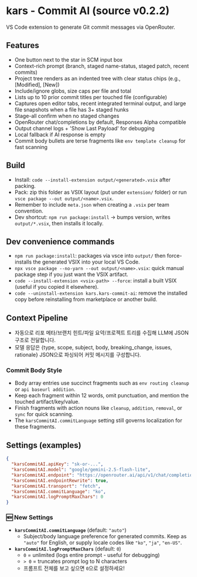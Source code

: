# kars - Commit AI (source v0.2.2)

VS Code extension to generate Git commit messages via OpenRouter.

## Features
- One button next to the star in SCM input box
- Context-rich prompt (branch, staged name-status, staged patch, recent commits)
- Project tree renders as an indented tree with clear status chips (e.g., [Modified], [New])
- Include/ignore globs, size caps per file and total
- Lists up to 10 prior commit titles per touched file (configurable)
- Captures open editor tabs, recent integrated terminal output, and large file snapshots when a file has 3+ staged hunks
- Stage-all confirm when no staged changes
- OpenRouter chat/completions by default, Responses Alpha compatible
- Output channel logs + 'Show Last Payload' for debugging
- Local fallback if AI response is empty
- Commit body bullets are terse fragments like `env template cleanup` for fast scanning

## Build
- Install: `code --install-extension output/<generated>.vsix` after packing.
- Pack: zip this folder as VSIX layout (put under `extension/` folder) or run `vsce package --out output/<name>.vsix`.
- Remember to include `meta.json` when creating a `.vsix` per team convention.
- Dev shortcut: `npm run package:install` → bumps version, writes `output/*.vsix`, then installs it locally.

## Dev convenience commands
- `npm run package:install`: packages via vsce into `output/` then force-installs the generated VSIX into your local VS Code.
- `npx vsce package --no-yarn --out output/<name>.vsix`: quick manual package step if you just want the VSIX artifact.
- `code --install-extension <vsix-path> --force`: install a built VSIX (useful if you copied it elsewhere).
- `code --uninstall-extension kars.kars-commit-ai`: remove the installed copy before reinstalling from marketplace or another build.

## Context Pipeline
- 자동으로 리포 메타/브랜치 힌트/파일 요약/프로젝트 트리를 수집해 LLM에 JSON 구조로 전달합니다.
- 모델 응답은 {type, scope, subject, body, breaking_change, issues, rationale} JSON으로 파싱되어 커밋 메시지를 구성합니다.

### Commit Body Style
- Body array entries use succinct fragments such as `env routing cleanup` or `api baseurl addition`.
- Keep each fragment within 12 words, omit punctuation, and mention the touched artifact/key/value.
- Finish fragments with action nouns like `cleanup`, `addition`, `removal`, or `sync` for quick scanning.
- The `karsCommitAI.commitLanguage` setting still governs localization for these fragments.

## Settings (examples)
```json
{
  "karsCommitAI.apiKey": "sk-or-...",
  "karsCommitAI.model": "google/gemini-2.5-flash-lite",
  "karsCommitAI.endpoint": "https://openrouter.ai/api/v1/chat/completions",
  "karsCommitAI.endpointRewrite": true,
  "karsCommitAI.transport": "fetch",
  "karsCommitAI.commitLanguage": "ko",
  "karsCommitAI.logPromptMaxChars": 0
}
```

### 🆕 New Settings
- **`karsCommitAI.commitLanguage`** (default: `"auto"`)
  - Subject/body language preference for generated commits. Keep as `"auto"` for English, or supply locale codes like `"ko"`, `"ja"`, `"en-US"`.
- **`karsCommitAI.logPromptMaxChars`** (default: `0`)
  - `0` = unlimited (logs entire prompt - useful for debugging)
  - `> 0` = truncates prompt log to N characters
  - 프롬프트 전체를 보고 싶으면 `0`으로 설정하세요!
